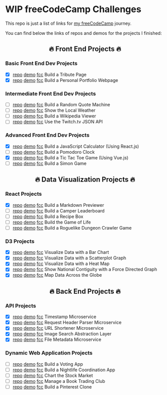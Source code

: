# WIP freeCodeCamp Challenges

This repo is just a list of links for [my freeCodeCamp](https://www.freecodecamp.com/zsoltime) journey.

You can find below the links of repos and demos for the projects I finished:

## <p align="center">🔥 Front End Projects 🔥</p>

### Basic Front End Dev Projects

- [x] [repo](https://github.com/zsoltime/fcc-tribute) [demo](https://zsolti.co/fcc/tribute/) [fcc](https://www.freecodecamp.org/challenges/build-a-tribute-page) Build a Tribute Page
- [x] [repo](https://github.com/zsoltime/fcc-portfolio) [demo](https://zsolti.co/fcc/portfolio/) [fcc](https://www.freecodecamp.org/challenges/build-a-personal-portfolio-webpage) Build a Personal Portfolio Webpage 

### Intermediate Front End Dev Projects

- [ ] [repo]() [demo]() [fcc](https://www.freecodecamp.org/challenges/build-a-random-quote-machine) Build a Random Quote Machine
- [ ] [repo]() [demo]() [fcc](https://www.freecodecamp.org/challenges/show-the-local-weather) Show the Local Weather 
- [ ] [repo]() [demo]() [fcc](https://www.freecodecamp.org/challenges/build-a-wikipedia-viewer) Build a Wikipedia Viewer
- [ ] [repo]() [demo]() [fcc](https://www.freecodecamp.org/challenges/use-the-twitchtv-json-api) Use the Twitch.tv JSON API

### Advanced Front End Dev Projects

- [x] [repo](https://github.com/zsoltime/react-calculator) [demo](https://zsolti.co/react/calculator) [fcc](https://www.freecodecamp.org/challenges/build-a-javascript-calculator) Build a JavaScript Calculator (Using React.js)
- [ ] [repo]() [demo]() [fcc](https://www.freecodecamp.org/challenges/build-a-pomodoro-clock) Build a Pomodoro Clock
- [x] [repo](https://github.com/zsoltime/vue-tic-tac-toe) [demo](https://zsolti.co/vue/tic-tac-toe/) [fcc](https://www.freecodecamp.org/challenges/build-a-tic-tac-toe-game) Build a Tic Tac Toe Game (Using Vue.js)
- [ ] [repo]() [demo]() [fcc](https://www.freecodecamp.org/challenges/build-a-simon-game) Build a Simon Game

## <p align="center">🔥 Data Visualization Projects 🔥</p>

### React Projects
- [x] [repo](https://github.com/zsoltime/react-markdown-previewer) [demo](https://zsolti.co/fcc/markdown/) [fcc](https://www.freecodecamp.org/challenges/build-a-markdown-previewer) Build a Markdown Previewer
- [ ] [repo]() [demo]() [fcc](https://www.freecodecamp.org/challenges/build-a-camper-leaderboard) Build a Camper Leaderboard
- [ ] [repo]() [demo]() [fcc](https://www.freecodecamp.org/challenges/build-a-recipe-box) Build a Recipe Box
- [ ] [repo]() [demo]() [fcc](https://www.freecodecamp.org/challenges/build-the-game-of-life) Build the Game of Life
- [ ] [repo]() [demo]() [fcc](https://www.freecodecamp.org/challenges/build-a-roguelike-dungeon-crawler-game) Build a Roguelike Dungeon Crawler Game

### D3 Projects

- [x] [repo](https://github.com/zsoltime/d3-bar-chart) [demo](https://zsolti.co/fcc/bar-chart/) [fcc](https://www.freecodecamp.org/challenges/visualize-data-with-a-bar-chart) Visualize Data with a Bar Chart
- [x] [repo](https://github.com/zsoltime/d3-scatterplot-graph) [demo](https://zsolti.co/fcc/scatterplot-graph/) [fcc](https://www.freecodecamp.org/challenges/visualize-data-with-a-scatterplot-graph) Visualize Data with a Scatterplot Graph
- [x] [repo](https://github.com/zsoltime/d3-heat-map) [demo](https://zsolti.co/fcc/heat-map/) [fcc](https://www.freecodecamp.org/challenges/visualize-data-with-a-heat-map) Visualize Data with a Heat Map
- [x] [repo](https://github.com/zsoltime/d3-force-directed-graph) [demo](https://zsolti.co/fcc/force-directed/) [fcc](https://www.freecodecamp.org/challenges/show-national-contiguity-with-a-force-directed-graph) Show National Contiguity with a Force Directed Graph
- [x] [repo](https://github.com/zsoltime/d3-map-data) [demo](https://zsolti.co/fcc/map/) [fcc](https://www.freecodecamp.org/challenges/map-data-across-the-globe) Map Data Across the Globe

## <p align="center">🔥 Back End Projects 🔥</p>

### API Projects

- [x] [repo](https://github.com/zsoltime/fcc-timestamp) [demo](https://fcc-api-ts.herokuapp.com/) [fcc](https://www.freecodecamp.org/challenges/timestamp-microservice) Timestamp Microservice
- [x] [repo](https://github.com/zsoltime/fcc-request-header) [demo](https://fcc-api-hr.herokuapp.com/) [fcc](https://www.freecodecamp.org/challenges/request-header-parser-microservice) Request Header Parser Microservice
- [x] [repo](https://github.com/zsoltime/url-shortener) [demo](https://sty.herokuapp.com/) [fcc](https://www.freecodecamp.org/challenges/url-shortener-microservice) URL Shortener Microservice
- [x] [repo](https://github.com/zsoltime/image-search-api) [demo](https://fcc-api-is.herokuapp.com/) [fcc](https://www.freecodecamp.org/challenges/image-search-abstraction-layer) Image Search Abstraction Layer
- [x] [repo](https://github.com/zsoltime/file-metadata) [demo](https://fcc-fm.herokuapp.com/) [fcc](https://www.freecodecamp.org/challenges/file-metadata-microservice) File Metadata Microservice

### Dynamic Web Application Projects

- [ ] [repo]() [demo]() [fcc](https://www.freecodecamp.org/challenges/build-a-voting-app) Build a Voting App
- [ ] [repo]() [demo]() [fcc](https://www.freecodecamp.org/challenges/build-a-nightlife-coordination-app) Build a Nightlife Coordination App
- [ ] [repo]() [demo]() [fcc](https://www.freecodecamp.org/challenges/chart-the-stock-market) Chart the Stock Market
- [ ] [repo]() [demo]() [fcc](https://www.freecodecamp.org/challenges/manage-a-book-trading-club) Manage a Book Trading Club
- [ ] [repo]() [demo]() [fcc](https://www.freecodecamp.org/challenges/build-a-pinterest-clone) Build a Pinterest Clone

